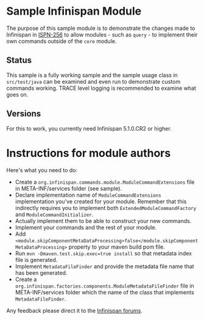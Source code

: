# Sample Infinispan Module
The purpose of this sample module is to demonstrate the changes made to Infinispan in [ISPN-256](https://issues.jboss.org/browse/ISPN-256?focusedCommentId=12586154#comment-12586154) to allow modules - such as `query` - to implement their own commands outside of the `core` module.

## Status
This sample is a fully working sample and the sample usage class in `src/test/java` can be examined and even run to demonstrate custom commands working.  TRACE level logging is recommended to examine what goes on.

## Versions
For this to work, you currently need Infinispan 5.1.0.CR2 or higher.

# Instructions for module authors
Here's what you need to do:

 * Create a `org.infinispan.commands.module.ModuleCommandExtensions` file in META-INF/services folder (see sample).
 * Declare implementation name of `ModuleCommandExtensions` implementation you've created for your module. Remember that this indirectly requires you to implement both `ExtendedModuleCommandFactory` and `ModuleCommandInitializer`.
 * Actually implement them to be able to construct your new commands.
 * Implement your commands and the rest of your module.
 * Add `<module.skipComponentMetaDataProcessing>false</module.skipComponentMetaDataProcessing>` property to your maven build pom file.
 * Run `mvn -Dmaven.test.skip.exec=true install` so that metadata index file is generated.
 * Implement `MetadataFileFinder` and provide the metadata file name that has been generated.
 * Create a `org.infinispan.factories.components.ModuleMetadataFileFinder` file in META-INF/services folder which the name of the class that implements `MetadataFileFinder`.

Any feedback please direct it to the [Infinispan forums](http://community.jboss.org/en/infinispan?view=discussions).

